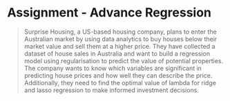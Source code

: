 # Assignment - Advance Regression
> Surprise Housing, a US-based housing company, plans to enter the Australian market by using data analytics to buy houses below their market value and sell them at a higher price. They have collected a dataset of house sales in Australia and want to build a regression model using regularisation to predict the value of potential properties. The company wants to know which variables are significant in predicting house prices and how well they can describe the price. Additionally, they need to find the optimal value of lambda for ridge and lasso regression to make informed investment decisions.


